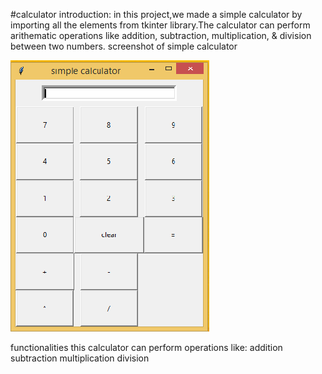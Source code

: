 #calculator
introduction:
in this project,we made a simple calculator by importing all the elements from tkinter library.The calculator can perform arithematic operations like addition, subtraction, multiplication, & division between two numbers.
screenshot of simple calculator

![calculator](calc.png)

functionalities
this calculator can perform operations like:
addition
subtraction
multiplication
division
